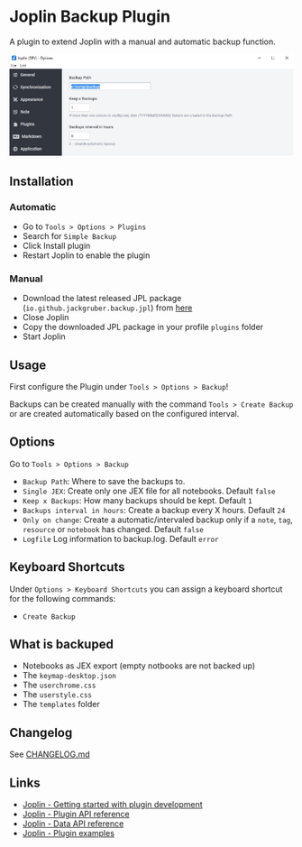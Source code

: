 # Joplin Backup Plugin

A plugin to extend Joplin with a manual and automatic backup function.

<img src=img/main.jpg>

## Installation

### Automatic

- Go to `Tools > Options > Plugins`
- Search for `Simple Backup`
- Click Install plugin
- Restart Joplin to enable the plugin

### Manual

- Download the latest released JPL package (`io.github.jackgruber.backup.jpl`) from [here](https://github.com/JackGruber/joplin-plugin-backup/releases/latest)
- Close Joplin
- Copy the downloaded JPL package in your profile `plugins` folder
- Start Joplin

## Usage

First configure the Plugin under `Tools > Options > Backup`!

Backups can be created manually with the command `Tools > Create Backup` or are created automatically based on the configured interval.

## Options

Go to `Tools > Options > Backup`

- `Backup Path`: Where to save the backups to.
- `Single JEX`: Create only one JEX file for all notebooks. Default `false`
- `Keep x Backups`: How many backups should be kept. Default `1`
- `Backups interval in hours`: Create a backup every X hours. Default `24`
- `Only on change`: Create a automatic/intervaled backup only if a `note`, `tag`, `resource` or `notebook` has changed. Default `false`
- `Logfile` Log information to backup.log. Default `error`

## Keyboard Shortcuts

Under `Options > Keyboard Shortcuts` you can assign a keyboard shortcut for the following commands:

- `Create Backup`

## What is backuped

- Notebooks as JEX export (empty notbooks are not backed up)
- The `keymap-desktop.json`
- The `userchrome.css`
- The `userstyle.css`
- The `templates` folder

## Changelog

See [CHANGELOG.md](CHANGELOG.md)

## Links

- [Joplin - Getting started with plugin development](https://joplinapp.org/api/get_started/plugins/)
- [Joplin - Plugin API reference](https://joplinapp.org/api/references/plugin_api/classes/joplin.html)
- [Joplin - Data API reference](https://joplinapp.org/api/references/rest_api/)
- [Joplin - Plugin examples](https://github.com/laurent22/joplin/tree/dev/packages/app-cli/tests/support/plugins)
